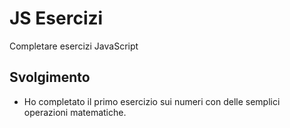 JS Esercizi
===
Completare esercizi JavaScript
## Svolgimento
- Ho completato il primo esercizio sui numeri con delle semplici operazioni matematiche.